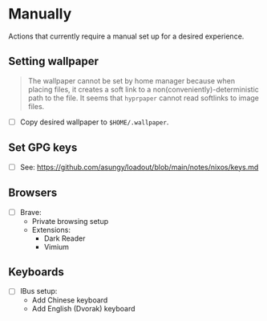 # Manually

Actions that currently require a manual set up for a desired experience.

## Setting wallpaper

> The wallpaper cannot be set by home manager because when placing files, it
> creates a soft link to a non(conveniently)-deterministic path to the file.
> It seems that `hyprpaper` cannot read softlinks to image files.

- [ ] Copy desired wallpaper to `$HOME/.wallpaper`.

## Set GPG keys
- [ ] See: https://github.com/asungy/loadout/blob/main/notes/nixos/keys.md

## Browsers
- [ ] Brave:
  - Private browsing setup
  - Extensions:
    - Dark Reader
    - Vimium

## Keyboards
- [ ] IBus setup:
  - Add Chinese keyboard
  - Add English (Dvorak) keyboard
